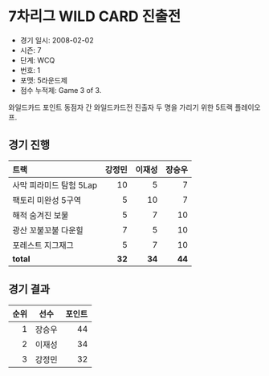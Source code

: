 # 7차리그 WILD CARD 진출전

- 경기 일시: 2008-02-02
- 시즌: 7
- 단계: WCQ
- 번호: 1
- 포맷: 5라운드제
- 점수 누적제: Game 3 of 3.



와일드카드 포인트 동점자 간 와일드카드전 진출자 두 명을 가리기 위한 5트랙 플레이오프.

## 경기 진행

| 트랙 | 강정민 | 이재성 | 장승우 |
|:---|---:|---:|---:|
| 사막 피라미드 탐험 5Lap | 10 | 5 | 7 |
| 팩토리 미완성 5구역 | 5 | 10 | 7 |
| 해적 숨겨진 보물 | 5 | 7 | 10 |
| 광산 꼬불꼬불 다운힐 | 7 | 5 | 10 |
| 포레스트 지그재그 | 5 | 7 | 10 |
| __total__ | __32__ | __34__ | __44__ |




## 경기 결과

| 순위 | 선수 | 포인트 |
|---:|:---:|---:|
| 1 | 장승우 | 44 |
| 2 | 이재성 | 34 |
| 3 | 강정민 | 32 |

